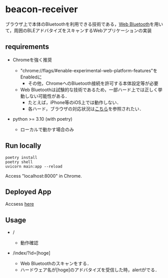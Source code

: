 # beacon-receiver

ブラウザ上で本体のBluetoothを利用できる技術である，[Web Bluetooth](https://github.com/WebBluetoothCG/web-bluetooth)を用いて，周囲のBLEアドバタイズをスキャンするWebアプリケーションの実装


## requirements

- Chromeを強く推奨
    - "chrome://flags/#enable-experimental-web-platform-features"をEnabledに
        - その他，ChromeへのBluetooth接続を許可する本体設定等が必要
    - Web Bluetoothは試験的な技術であるため，一部ハード上では正しく挙動しない可能性がある．
        - たとえば，iPhone等のiOS上では動作しない．
        - 各ハード，ブラウザの対応状況は[こちら](https://developer.mozilla.org/ja/docs/Web/API/Bluetooth)を参照されたい．

- python >= 3.10 (with poetry)
    - ローカルで動かす場合のみ
## Run locally
```
poetry install
poetry shell
uvicorn main:app --reload
```

Access "localhost:8000" in Chrome.

## Deployed App

Accsess [here](https://ble-receiver.onrender.com)

## Usage
- /
    - 動作確認

- /index/?id=[hoge]
    - Web Bluetoothのスキャンをする．
    - ハードウェア名が[hoge]のアドバタイズを受信した時，alertがでる．